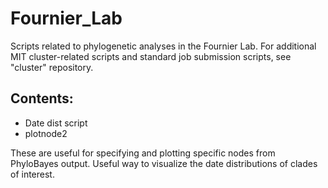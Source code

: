 # Fournier_Lab
Scripts related to phylogenetic analyses in the Fournier Lab. For additional MIT cluster-related scripts and standard job submission scripts, see "cluster" repository.

## Contents:
- Date dist script
- plotnode2

These are useful for specifying and plotting specific nodes from PhyloBayes output. Useful way to visualize the date distributions of clades of interest.
